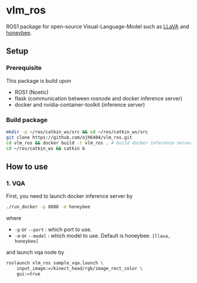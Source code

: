 # vlm_ros

ROS1 package for open-source Visual-Language-Model such as [LLaVA](https://github.com/haotian-liu/LLaVA.git) and [honeybee](https://github.com/kakaobrain/honeybee.git).

## Setup

### Prerequisite
This package is build upon
- ROS1 (Noetic)
- flask (communication between rosnode and docker inference server)
- docker and nvidia-container-toolkit (inference server)

### Build package
```bash
mkdir -p ~/ros/catkin_ws/src && cd ~/ros/catkin_ws/src
git clone https://github.com/ojh6404/vlm_ros.git
cd vlm_ros && docker build -t vlm_ros . # build docker inference server
cd ~/ros/catkin_ws && catkin b
```

## How to use
### 1. VQA
First, you need to launch docker inference server by
```bash
./run_docker -p 8888 -m honeybee
```
where
- `-p` or `--port` : which port to use.
- `-m` or `--model` : which model to use. Default is honeybee. `[llava, honeybee]`

and launch vqa node by
```bash
roslaunch vlm_ros sample_vqa.launch \
    input_image:=/kinect_head/rgb/image_rect_color \
    gui:=true
```

